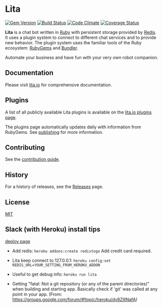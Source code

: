 # Lita

[![Gem Version](https://badge.fury.io/rb/lita.png)](http://badge.fury.io/rb/lita)
[![Build Status](https://travis-ci.org/jimmycuadra/lita.png?branch=master)](https://travis-ci.org/jimmycuadra/lita)
[![Code Climate](https://codeclimate.com/github/jimmycuadra/lita.png)](https://codeclimate.com/github/jimmycuadra/lita)
[![Coverage Status](https://coveralls.io/repos/jimmycuadra/lita/badge.png)](https://coveralls.io/r/jimmycuadra/lita)

**Lita** is a chat bot written in [Ruby](https://www.ruby-lang.org/) with persistent storage provided by [Redis](http://redis.io/). It uses a plugin system to connect to different chat services and to provide new behavior. The plugin system uses the familiar tools of the Ruby ecosystem: [RubyGems](https://rubygems.org/) and [Bundler](http://gembundler.com/).

Automate your business and have fun with your very own robot companion.

## Documentation

Please visit [lita.io](https://www.lita.io/) for comprehensive documentation.

## Plugins

A list of all publicly available Lita plugins is available on the [lita.io plugins page](https://www.lita.io/plugins).

The plugins page automatically updates daily with information from RubyGems. See [publishing](https://www.lita.io/plugin-authoring#publishing) for more information.

## Contributing

See the [contribution guide](https://github.com/jimmycuadra/lita/blob/master/CONTRIBUTING.md).

## History

For a history of releases, see the [Releases](https://github.com/jimmycuadra/lita/releases) page.

## License

[MIT](http://opensource.org/licenses/MIT)

## Slack (with Heroku) install tips

[deploy page](http://docs.lita.io/getting-started/deployment/#heroku)

* Add redis:
`heroku addons:create redistogo`
Add credit card required.

* Lita keep connect to 127.0.0.1:
`heroku config:set REDIS_URL=YOUR_SETTING_FROM_HEROKU_ADDON`

* Useful to get debug info:
`heroku run lita`

* Getting "fatal: Not a git repository (or any of the parent directories)" when building and starting app.
Basically check if 'git' was called at any point in your app. (From: https://groups.google.com/forum/#!topic/heroku/dv8ZlllNafA)
